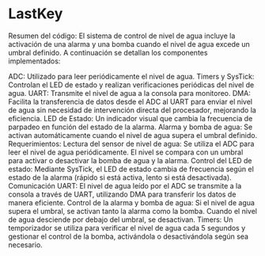 # LastKey
Resumen del código:
El sistema de control de nivel de agua incluye la activación de una alarma y una bomba cuando el nivel de agua excede un umbral definido. A continuación se detallan los componentes implementados:

ADC: Utilizado para leer periódicamente el nivel de agua.
Timers y SysTick: Controlan el LED de estado y realizan verificaciones periódicas del nivel de agua.
UART: Transmite el nivel de agua a la consola para monitoreo.
DMA: Facilita la transferencia de datos desde el ADC al UART para enviar el nivel de agua sin necesidad de intervención directa del procesador, mejorando la eficiencia.
LED de Estado: Un indicador visual que cambia la frecuencia de parpadeo en función del estado de la alarma.
Alarma y bomba de agua: Se activan automáticamente cuando el nivel de agua supera el umbral definido.
Requerimientos:
Lectura del sensor de nivel de agua: Se utiliza el ADC para leer el nivel de agua periódicamente. El nivel se compara con un umbral para activar o desactivar la bomba de agua y la alarma.
Control del LED de estado: Mediante SysTick, el LED de estado cambia de frecuencia según el estado de la alarma (rápido si está activa, lento si está desactivada).
Comunicación UART: El nivel de agua leído por el ADC se transmite a la consola a través de UART, utilizando DMA para transferir los datos de manera eficiente.
Control de la alarma y bomba de agua: Si el nivel de agua supera el umbral, se activan tanto la alarma como la bomba. Cuando el nivel de agua desciende por debajo del umbral, se desactivan.
Timers: Un temporizador se utiliza para verificar el nivel de agua cada 5 segundos y gestionar el control de la bomba, activándola o desactivándola según sea necesario.
